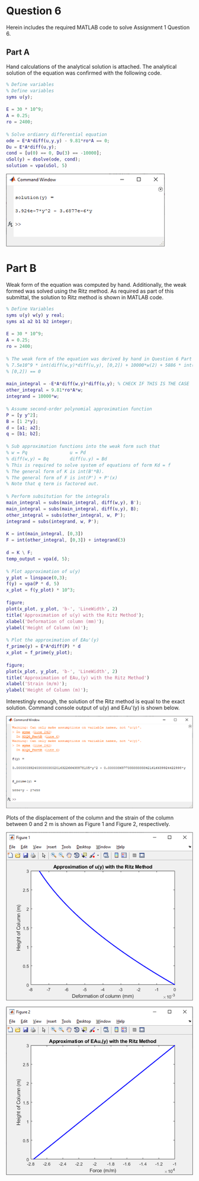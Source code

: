 # Question 6

Herein includes the required MATLAB code to solve Assignment 1 Question 6.  

## Part A
Hand calculations of the analytical solution is attached. The analytical solution of the equation was confirmed with the following code.  
```matlab
% Define variables
% Define variables
syms u(y); 

E = 30 * 10^9;
A = 0.25;
ro = 2400;

% Solve ordianry differential equation
ode = E*A*diff(u,y,y) - 9.81*ro*A == 0;
Du = E*A*diff(u,y);
cond = [u(0) == 0, Du(3) == -10000];
uSol(y) = dsolve(ode, cond);
solution = vpa(uSol, 5)
```

![alt text](https://raw.githubusercontent.com/k65yang/general_code/master/cive422/assignment1/A1Q6_cw_A_2.PNG "Solution")

# Part B
Weak form of the equation was computed by hand. Additionally, the weak formed was solved using the Ritz method. As required as part of this submittal, the solution to Ritz method is shown in MATLAB code.  

```matlab
% Define Variables
syms u(y) w(y) y real; 
syms a1 a2 b1 b2 integer;

E = 30 * 10^9;
A = 0.25;
ro = 2400;

% The weak form of the equation was derived by hand in Question 6 Part b-i
% 7.5e10^9 * int(diff(w,y)*diff(u,y), [0,2]) + 10000*w(2) + 5886 * int(w,
% [0,2]) == 0

main_integral = -E*A*diff(w,y)*diff(u,y); % CHECK IF THIS IS THE CASE
other_integral = 9.81*ro*A*w;
integrand = 10000*w;

% Assume second-order polynomial approximation function 
P = [y y^2];
B = [1 2*y];
d = [a1; a2];
q = [b1; b2];

% Sub approximation functions into the weak form such that
% w = Pq                u = Pd
% diff(w,y) = Bq        diff(u.y) = Bd
% This is required to solve system of equations of form Kd = f
% The general form of K is int(B'*B). 
% The general form of F is int(P') + P'(x)
% Note that q term is factored out.

% Perform subsitution for the integrals
main_integral = subs(main_integral, diff(w,y), B');
main_integral = subs(main_integral, diff(u,y), B);
other_integral = subs(other_integral, w, P');
integrand = subs(integrand, w, P');

K = int(main_integral, [0,3])
F = int(other_integral, [0,3]) + integrand(3)

d = K \ F;
temp_output = vpa(d, 5);

% Plot approximation of u(y)
y_plot = linspace(0,3);
f(y) = vpa(P * d, 5)
x_plot = f(y_plot) * 10^3;

figure;
plot(x_plot, y_plot, 'b-', 'LineWidth', 2)
title('Approximation of u(y) with the Ritz Method');
xlabel('Deformation of column (mm)');
ylabel('Height of Column (m)');

% Plot the approximation of EAu'(y)
f_prime(y) = E*A*diff(P) * d
x_plot = f_prime(y_plot);

figure;
plot(x_plot, y_plot, 'b-', 'LineWidth', 2)
title('Approximation of EAu,(y) with the Ritz Method')
xlabel('Strain (m/m)');
ylabel('Height of Column (m)');
```

Interestingly enough, the solution of the Ritz method is equal to the exact solution. Command console output of u(y) and EAu'(y) is shown below.  

![alt text](https://github.com/k65yang/general_code/blob/master/cive422/assignment1/A1Q6_output2_2.png "Output")  

Plots of the displacement of the column and the strain of the column between 0 and 2 m is shown as Figure 1 and Figure 2, respectively.  

![alt text](https://github.com/k65yang/general_code/blob/master/cive422/assignment1/A1Q6_F1_2.png "Figure 1")  

![alt text](https://github.com/k65yang/general_code/blob/master/cive422/assignment1/A1Q6_F2_3.png "Figure 2")  
